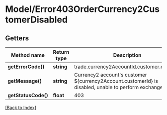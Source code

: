 # Model/Error403OrderCurrency2CustomerDisabled

## Getters

Method name | Return type | Description | Notes
------------ | ------------- | ------------- | -------------
**getErrorCode()** | **string** | trade.currency2AccountId.customer.disabled |
**getMessage()** | **string** | Currency2 account's customer ${currency2Account.customerId} is disabled, unable to perform exchange trade. |
**getStatusCode()** | **float** | 403 |

[[Back to Index]](../index.md)

